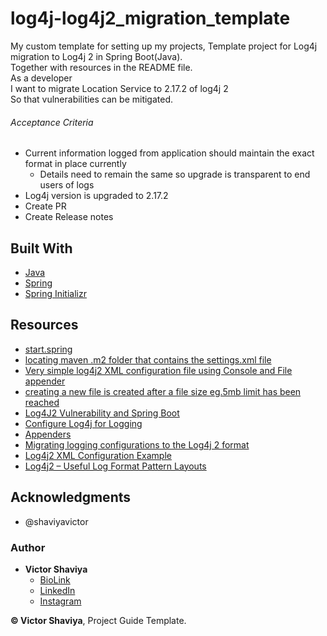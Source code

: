 # log4j-log4j2_migration_template
My custom template for setting up my projects, Template project for Log4j migration to Log4j 2 in Spring Boot(Java).           
Together with resources in the README file.           
As a developer          
I want to migrate Location Service to 2.17.2 of log4j 2         
So that vulnerabilities can be mitigated.         

###### Acceptance Criteria
- Current information logged from application should maintain the exact format in place currently 
   - Details need to remain the same so upgrade is transparent to end users of logs
-  Log4j version is upgraded to 2.17.2
-  Create PR
-  Create Release notes

## Built With

* [Java](https://docs.oracle.com/javase/8/docs/api/)
* [Spring](https://docs.spring.io/spring-framework/docs/current/reference/html/)
* [Spring Initializr](https://start.spring.io/)

## Resources
- [start.spring](shorturl.at/MR245)
- [locating maven .m2 folder that contains the settings.xml file](https://stackoverflow.com/a/6084599/17420216)
- [Very simple log4j2 XML configuration file using Console and File appender](https://stackoverflow.com/a/21206994/17420216)
- [creating a new file is created after a file size eg.5mb limit has been reached](https://stackoverflow.com/a/13849455/17420216)
- [Log4J2 Vulnerability and Spring Boot](https://spring.io/blog/2021/12/10/log4j2-vulnerability-and-spring-boot)
- [Configure Log4j for Logging](https://docs.spring.io/spring-boot/docs/current/reference/html/howto.html#howto.logging.log4j)
- [Appenders](https://logging.apache.org/log4j/2.x/manual/appenders.html)
- [Migrating logging configurations to the Log4j 2 format](https://logging.apache.org/log4j/2.x/manual/migration.html)
- [Log4j2 XML Configuration Example](https://howtodoinjava.com/log4j2/log4j2-xml-configuration-example/)
- [Log4j2 – Useful Log Format Pattern Layouts](https://howtodoinjava.com/log4j2/useful-conversion-pattern-examples/)

## Acknowledgments

* @shaviyavictor

### Author

* **Victor Shaviya**
    - [BioLink](https://bio.link/shaviya)
    - [LinkedIn](https://www.linkedin.com/in/ShaviyaVictor/)
    - [Instagram](https://www.instagram.com/shaviyavictor/)


**© Victor Shaviya**, Project Guide Template.